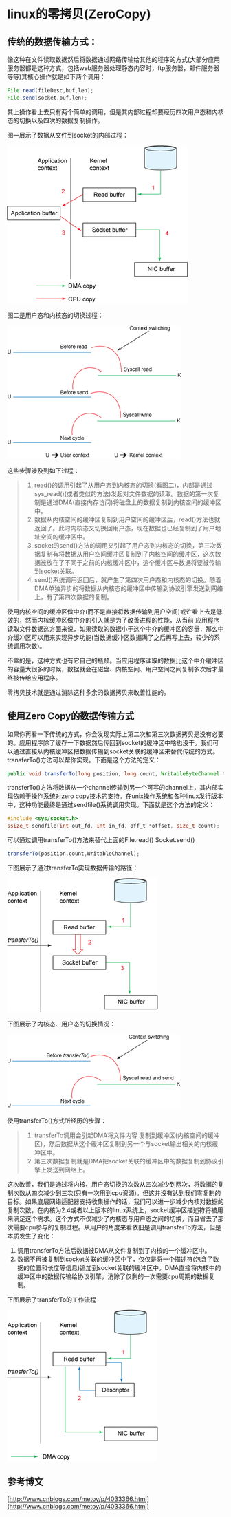 # linux的零拷贝(ZeroCopy)

## 传统的数据传输方式：

像这种在文件读取数据然后将数据通过网络传输给其他的程序的方式(大部分应用服务器都是这种方式，包括web服务器处理静态内容时，ftp服务器，邮件服务器等等)其核心操作就是如下两个调用：
```java
File.read(fileDesc,buf,len);
File.send(socket,buf,len);
```

其上操作看上去只有两个简单的调用，但是其内部过程却要经历四次用户态和内核态的切换以及四次的数据复制操作。

图一展示了数据从文件到socket的内部过程：

![](../images/linux/linux_zerocopy_1.gif)

图二是用户态和内核态的切换过程：

![](../images/linux/linux_zerocopy_2.gif)

这些步骤涉及到如下过程：

> 1. read()的调用引起了从用户态到内核态的切换(看图二)，内部是通过sys_read()(或者类似的方法)发起对文件数据的读取。数据的第一次复制是通过DMA(直接内存访问)将磁盘上的数据复制到内核空间的缓冲区中。
> 2. 数据从内核空间的缓冲区复制到用户空间的缓冲区后，read()方法也就返回了。此时内核态又切换回用户态，现在数据也已经复制到了用户地址空间的缓冲区中。
> 3. socket的send()方法的调用又引起了用户态到内核态的切换，第三次数据复制有将数据从用户空间缓冲区复制到了内核空间的缓冲区，这次数据被放在了不同于之前的内核缓冲区中，这个缓冲区与数据将要被传输到socket关联。
> 4. send()系统调用返回后，就产生了第四次用户态和内核态的切换。随着DMA单独异步的将数据从内核态的缓冲区中传输到协议引擎发送到网络上，有了第四次数据的复制。

使用内核空间的缓冲区做中介(而不是直接将数据传输到用户空间)或许看上去是低效的，然而内核缓冲区做中介的引入就是为了改善进程的性能，从当前 应用程序读取文件数据这方面来说，如果读取的数据小于这个中介的缓冲区的容量，那么中介缓冲区可以用来实现异步功能(当数据缓冲区数据满了之后再写上去，较少的系统调用次数)。

不幸的是，这种方式也有它自己的瓶颈。当应用程序读取的数据比这个中介缓冲区的容量大很多的时候，数据就会在磁盘、内核空间、用户空间之间复制多次后才最终被传给应用程序。

零拷贝技术就是通过消除这种多余的数据拷贝来改善性能的。

## 使用Zero Copy的数据传输方式

如果你再看一下传统的方式，你会发现实际上第二次和第三次数据拷贝是没有必要的。应用程序除了缓存一下数据然后传回到socket的缓冲区中啥也没干。我们可以通过直接从内核缓冲区把数据传输到socket关联的缓冲区来替代传统的方式。transferTo()方法可以帮你实现。下面是这个方法的定义：
```java
public void transferTo(long position, long count, WritableByteChannel target);
```

transferTo()方法将数据从一个channel传输到另一个可写的channel上，其内部实现依赖于操作系统对zero copy技术的支持。在unix操作系统和各种linux发行版本中，这种功能最终是通过sendfile()系统调用实现。下面就是这个方法的定义：
```c
#include <sys/socket.h>
ssize_t sendfile(int out_fd, int in_fd, off_t *offset, size_t count);
```
可以通过调用transferTo()方法来替代上面的File.read() Socket.send()
```java
transferTo(position,count,WritableChannel);
```
下图展示了通过transferTo实现数据传输的路径：

![](../images/linux/linux_zerocopy_3.gif)

下图展示了内核态、用户态的切换情况：

![](../images/linux/linux_zerocopy_4.gif)

使用transferTo()方式所经历的步骤：
> 1. transferTo调用会引起DMA将文件内容 复制到缓冲区(内核空间的缓冲区)，然后数据从这个缓冲区复制到另一个与socket输出相关的内核缓冲区中。
> 2. 第三次数据复制就是DMA把socket关联的缓冲区中的数据复制到协议引擎上发送到网络上。

这次改善，我们是通过将内核、用户态切换的次数从四次减少到两次，将数据的复制次数从四次减少到三次(只有一次用到cpu资源)。但这并没有达到我们零复制的目标。如果底层网络适配器支持收集操作的话，我们可以进一步减少内核对数据的复制次数，在内核为2.4或者以上版本的linux系统上，socket缓冲区描述符将被用来满足这个需求。这个方式不仅减少了内核态与用户态之间的切换，而且省去了那次需要cpu参与的复制过程。从用户的角度来看依旧是调用transferTo方法，但是本质发生了变化：
1. 调用transferTo方法后数据被DMA从文件复制到了内核的一个缓冲区中。
2. 数据不再被复制到socket关联的缓冲区中了，仅仅是将一个描述符(包含了数据的位置和长度等信息)追加到socket关联的缓冲区中。DMA直接将内核中的缓冲区中的数据传输给协议引擎，消除了仅剩的一次需要cpu周期的数据复制。

下图展示了transferTo的工作流程

![](../images/linux/linux_zerocopy_5.gif)

## 参考博文

[http://www.cnblogs.com/metoy/p/4033366.html](http://www.cnblogs.com/metoy/p/4033366.html)
